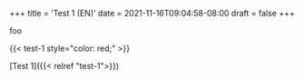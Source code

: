 +++
title = 'Test 1 (EN)'
date = 2021-11-16T09:04:58-08:00
draft = false
+++
<div>foo</div>

{{< test-1 style="color: red;" >}}

[Test 1]({{< relref "test-1">}})

